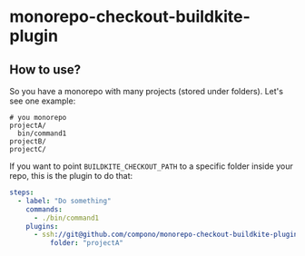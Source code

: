 # monorepo-checkout-buildkite-plugin

## How to use?

So you have a monorepo with many projects (stored under folders). Let's see one example:

```
# you monorepo
projectA/
  bin/command1
projectB/
projectC/
```

If you want to point `BUILDKITE_CHECKOUT_PATH` to a specific folder inside your repo, this
is the plugin to do that:

```yaml
steps:
  - label: "Do something"
    commands:
      - ./bin/command1
    plugins:
      - ssh://git@github.com/compono/monorepo-checkout-buildkite-plugin.git:
          folder: "projectA"
```
